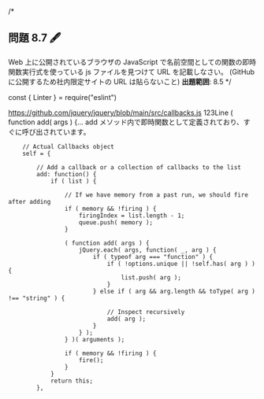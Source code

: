 /*
## 問題 8.7 🖋️
Web 上に公開されているブラウザの JavaScript で名前空間としての関数の即時関数実行式を使っている js ファイルを見つけて URL を記載しなさい。 (GitHub に公開するため社内限定サイトの URL は貼らないこと)
**出題範囲**: 8.5
*/

const { Linter } = require("eslint")

https://github.com/jquery/jquery/blob/main/src/callbacks.js
123Line ( function add( args ) {...
add メソッド内で即時関数として定義されており、すぐに呼び出されています。

		// Actual Callbacks object
		self = {

			// Add a callback or a collection of callbacks to the list
			add: function() {
				if ( list ) {

					// If we have memory from a past run, we should fire after adding
					if ( memory && !firing ) {
						firingIndex = list.length - 1;
						queue.push( memory );
					}

					( function add( args ) {
						jQuery.each( args, function( _, arg ) {
							if ( typeof arg === "function" ) {
								if ( !options.unique || !self.has( arg ) ) {
									list.push( arg );
								}
							} else if ( arg && arg.length && toType( arg ) !== "string" ) {

								// Inspect recursively
								add( arg );
							}
						} );
					} )( arguments );

					if ( memory && !firing ) {
						fire();
					}
				}
				return this;
			},
